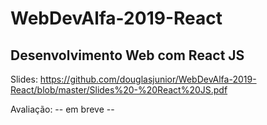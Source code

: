 # WebDevAlfa-2019-React

## Desenvolvimento Web com React JS

Slides: https://github.com/douglasjunior/WebDevAlfa-2019-React/blob/master/Slides%20-%20React%20JS.pdf

Avaliação: -- em breve --

